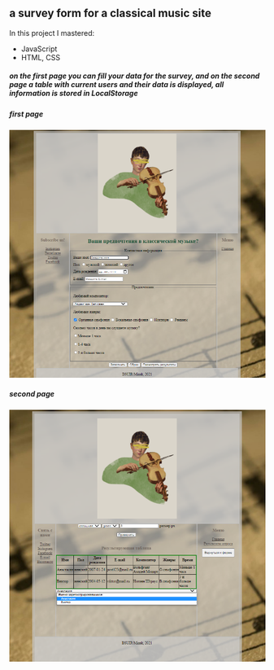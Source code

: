 ## a survey form for a classical music site
In this project I mastered:
- JavaScript
- HTML, CSS
##### *on the first page you can fill your data for the survey, and on the second page a table with current users and their data is displayed, all information is stored in LocalStorage*
##### first page
![Screenshot](screen.png)

##### second page
![Screenshot](screen2.png)
